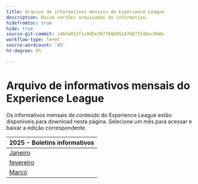 ```yaml
---
title: Arquivo de informativos mensais do Experience League.
description: Baixe versões arquivadas do informativo.
hidefromtoc: true
hide: true
source-git-commit: c4b5a015f1c0d5e3877886052476871548ec9b0e
workflow-type: tm+mt
source-wordcount: '45'
ht-degree: 0%

---
```


# Arquivo de informativos mensais do Experience League

Os informativos mensais de conteúdo do Experience League estão disponíveis para download nesta página. Selecione um mês para acessar e baixar a edição correspondente.

| 2025 - Boletins informativos |
|------------|
| [Janeiro](assets/Jan-Newsletter.pdf) |
| [fevereiro](assets/Feb-Newsletter.pdf) |
| [Março](assets/March-Newsletter.pdf) |
